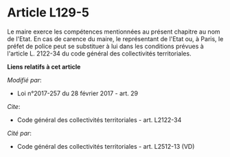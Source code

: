 # Article L129-5

Le maire exerce les compétences mentionnées au présent chapitre au nom de l'Etat. En cas de carence du maire, le représentant
de l'Etat ou, à Paris, le préfet de police peut se substituer à lui dans les conditions prévues à l'article L. 2122-34 du
code général des collectivités territoriales.

**Liens relatifs à cet article**

_Modifié par_:

  - Loi n°2017-257 du 28 février 2017 - art. 29

_Cite_:

  - Code général des collectivités territoriales - art. L2122-34

_Cité par_:

  - Code général des collectivités territoriales - art. L2512-13 (VD)

